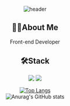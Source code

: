 <div align=center>
  
![header](https://capsule-render.vercel.app/api?type=wave&color=auto&height=300&section=header&text=Juuny1995&fontSize=90)

## 💁🏻About Me <br/>
Front-end Developer 

## 🛠️Stack <br />
<img src="https://img.shields.io/badge/React-61DAFB?style=flat&logo=React&logoColor=white"/>
<img src="https://img.shields.io/badge/Redux-Toolkit-764ABC?style=flat&logo=Redux&logoColor=white"/>

  
[![Top Langs](https://github-readme-stats.vercel.app/api/top-langs/?username=junny1995&layout=compact)](https://github.com/junny1995/github-readme-stats)
<br />
![Anurag's GitHub stats](https://github-readme-stats.vercel.app/api?username=junny1995&show_icons=true&theme=radical)

</div>
